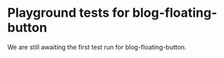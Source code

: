 # Playground tests for blog-floating-button
We are still awaiting the first test run for blog-floating-button.

